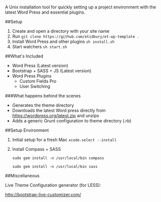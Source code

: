 A Unix installation tool for quickly setting up a project environment with the latest Word Press and essential plugins.

##Setup
 
1. Create and open a directory with your site name
2. Run ```git clone https://github.com/etidbury/et-wp-template .```
3. Install Word Press and other plugins ```sh install.sh```
4. Start watchers ```sh start.sh```

##What's Included

- Word Press (Latest version)
- Bootstrap + SASS + JS (Latest version)
- Word Press Plugins
    - Custom Fields Pro
    - User Switching

###What happens behind the scenes

- Generates the theme directory
- Downloads the latest Word press directly from https://wordpress.org/latest.zip and unzips
- Adds a generic Grunt configuration to theme directory (.rb)

##Setup Environment

1. Initial setup for a fresh Mac ```xcode-select --install```

2. Install Compass + SASS

    ```sudo gem install -n /usr/local/bin compass```

    ```sudo gem install -n /usr/local/bin sass```


##Miscellaneous 

Live Theme Configuration generator (for LESS):

http://bootstrap-live-customizer.com/
